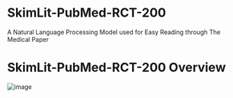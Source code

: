 # SkimLit-PubMed-RCT-200
A Natural Language Processing Model used for Easy Reading through The Medical Paper 


# SkimLit-PubMed-RCT-200 Overview
![image](https://github.com/Swastik-Swarup-Dash/SkimLit-PubMed-RCT-200/assets/143310346/1e6da0fe-eb8b-42db-a75a-56257562544c)

